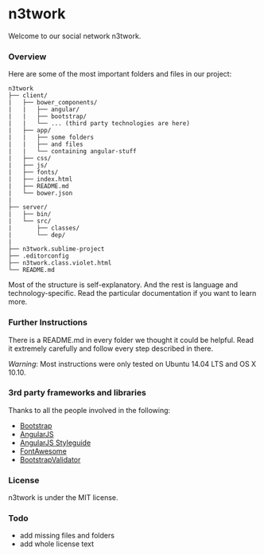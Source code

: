 # n3twork

Welcome to our social network n3twork.

### Overview
Here are some of the most important folders and files in our project:

	n3twork
	├── client/
	|   ├── bower_components/
	|   |   ├── angular/
	|   |   ├── bootstrap/
	|   |   └── ... (third party technologies are here)
	|   ├── app/
	|   |   ├── some folders
	|   |   ├── and files
	|   |   └── containing angular-stuff
	|   ├── css/
	|   ├── js/
	|   ├── fonts/
	|   ├── index.html
	|   ├── README.md
	|   └── bower.json
	|
	├── server/
	|   ├── bin/
	|   └── src/
	|       ├── classes/
	|       └── dep/
	|
	├── n3twork.sublime-project
	├── .editorconfig
	├── n3twork.class.violet.html
	└── README.md

Most of the structure is self-explanatory. And the rest is language and technology-specific. Read the particular documentation if you want to learn more.

### Further Instructions
There is a README.md in every folder we thought it could be helpful.
Read it extremely carefully and follow every step described in there.

*Warning*: Most instructions were only tested on Ubuntu 14.04 LTS and OS X 10.10.


### 3rd party frameworks and libraries
Thanks to all the people involved in the following:
- [Bootstrap][1]
- [AngularJS][2]
- [AngularJS Styleguide][3]
- [FontAwesome][4]
- [BootstrapValidator][5]

[1]: http://getbootstrap.com
[2]: https://angularjs.org
[3]: https://github.com/johnpapa/angularjs-styleguide#application-structure
[4]: http://fortawesome.github.io/Font-Awesome/
[5]: http://bootstrapvalidator.com

### License
n3twork is under the MIT license.

### Todo
- add missing files and folders
- add whole license text
